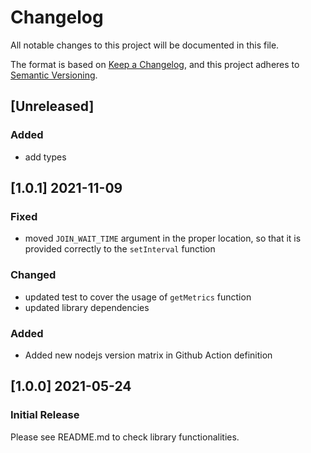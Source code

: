 # Changelog
All notable changes to this project will be documented in this file.

The format is based on [Keep a Changelog](https://keepachangelog.com/en/1.0.0/),
and this project adheres to [Semantic Versioning](https://semver.org/spec/v2.0.0.html).

## [Unreleased]

### Added

- add types

## [1.0.1] 2021-11-09

### Fixed

- moved `JOIN_WAIT_TIME` argument in the proper location, so that it is provided correctly to the `setInterval` function

### Changed

- updated test to cover the usage of `getMetrics` function
- updated library dependencies

### Added

- Added new nodejs version matrix in Github Action definition

## [1.0.0] 2021-05-24

### Initial Release

Please see README.md to check library functionalities.
